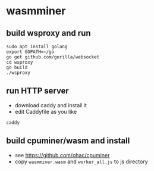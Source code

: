 # wasmminer

## build wsproxy and run

```
sudo apt install golang
export GOPATH=~/go
go get github.com/gorilla/websocket
cd wsproxy
go build
./wsproxy
```

## run HTTP server

* download caddy and install it
* edit Caddyfile as you like

```
caddy
```

## build cpuminer/wasm and install

* see https://github.com/ohac/cpuminer
* copy `wasmminer.wasm` and `worker_all.js` to js directory
